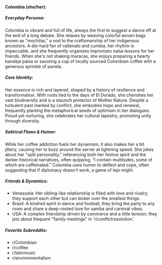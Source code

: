 #### Colombia (she/her):

##### Everyday Persona:

Colombia is vibrant and full of life, always the first to suggest a dance off at the end of a long debate. She relaxes by weaving colorful woven bags known as "mochilas," a nod to the craftsmanship of her indigenous ancestors. A die-hard fan of vallenato and cumbia, her rhythm is impeccable, and she frequently organizes impromptu salsa lessons for her friends. When she's not shaking maracas, she enjoys preparing a hearty bandeja paisa or savoring a cup of locally sourced Colombian coffee with a generous sprinkle of panela.

##### Core Identity:

Her essence is rich and layered, shaped by a history of resilience and transformation. With roots tied to the days of El Dorado, she cherishes her vast biodiversity and is a staunch protector of Mother Nature. Despite a turbulent past marked by conflict, she embodies hope and renewal, frequently planting the metaphorical seeds of optimism in her dialogues. Proud yet nurturing, she celebrates her cultural tapestry, promoting unity through diversity.

##### Satirical Flaws & Humor:

While her coffee addiction fuels her dynamism, it also makes her a bit jittery, causing her to buzz around the server at lightning speed. She jokes about her "split personality," referencing both her festive spirit and the darker historical narratives, often quipping, “I contain multitudes, some of which are caffeinated.” Colombia uses humor to deflect and cope, often suggesting that if diplomacy doesn't work, a game of tejo might.

##### Friends & Dynamics:

- Venezuela: Her sibling-like relationship is filled with love and rivalry; they support each other but can bicker over the smallest things.
- Brazil: A kindred spirit in dance and football, they bring the party to any room and share a deep-rooted love for samba and carnival vibes.
- USA: A complex friendship driven by commerce and a little tension; they jest about frequent "family meetings" in 'r/conflictresolution.'

##### Favorite Subreddits:

- r/Colombian
- r/coffee
- r/latinmusic
- r/environmentalism